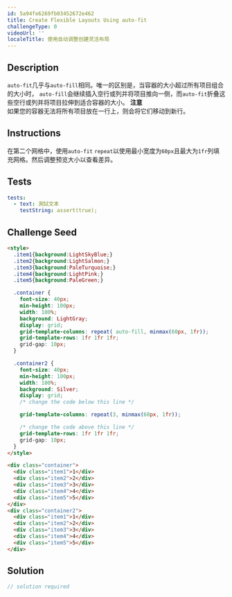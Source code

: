 ```yaml
---
id: 5a94fe6269fb03452672e462
title: Create Flexible Layouts Using auto-fit
challengeType: 0
videoUrl: ''
localeTitle: 使用自动调整创建灵活布局
---
```


## Description
<section id="description"> <code>auto-fit</code>几乎与<code>auto-fill</code>相同。唯一的区别是，当容器的大小超过所有项目组合的大小时， <code>auto-fill</code>会继续插入空行或列并将项目推向一侧，而<code>auto-fit</code>折叠这些空行或列并将项目拉伸到适合容器的大小。 <strong>注意</strong> <br>如果您的容器无法将所有项目放在一行上，则会将它们移动到新行。 </section>

## Instructions
<section id="instructions">在第二个网格中，使用<code>auto-fit</code> <code>repeat</code>以使用最小宽度为<code>60px</code>且最大为<code>1fr</code>列填充网格。然后调整预览大小以查看差异。 </section>

## Tests
<section id='tests'>

```yml
tests:
  - text: 測試文本
    testString: assert(true);

```

</section>

## Challenge Seed
<section id='challengeSeed'>

<div id='html-seed'>

```html
<style>
  .item1{background:LightSkyBlue;}
  .item2{background:LightSalmon;}
  .item3{background:PaleTurquoise;}
  .item4{background:LightPink;}
  .item5{background:PaleGreen;}

  .container {
    font-size: 40px;
    min-height: 100px;
    width: 100%;
    background: LightGray;
    display: grid;
    grid-template-columns: repeat( auto-fill, minmax(60px, 1fr));
    grid-template-rows: 1fr 1fr 1fr;
    grid-gap: 10px;
  }

  .container2 {
    font-size: 40px;
    min-height: 100px;
    width: 100%;
    background: Silver;
    display: grid;
    /* change the code below this line */

    grid-template-columns: repeat(3, minmax(60px, 1fr));

    /* change the code above this line */
    grid-template-rows: 1fr 1fr 1fr;
    grid-gap: 10px;
  }
</style>

<div class="container">
  <div class="item1">1</div>
  <div class="item2">2</div>
  <div class="item3">3</div>
  <div class="item4">4</div>
  <div class="item5">5</div>
</div>
<div class="container2">
  <div class="item1">1</div>
  <div class="item2">2</div>
  <div class="item3">3</div>
  <div class="item4">4</div>
  <div class="item5">5</div>
</div>

```

</div>



</section>

## Solution
<section id='solution'>

```js
// solution required
```
</section>
